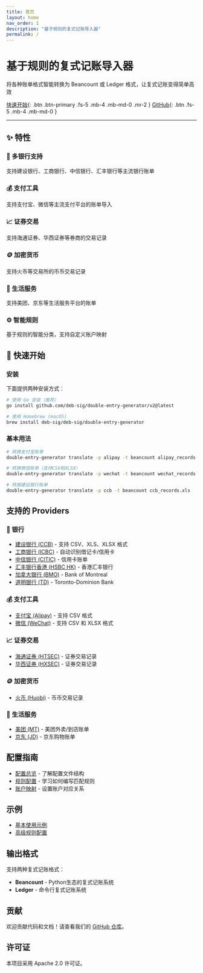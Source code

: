```yaml
---
title: 首页
layout: home
nav_order: 1
description: "基于规则的复式记账导入器"
permalink: /
---
```


# 基于规则的复式记账导入器

将各种账单格式智能转换为 Beancount 或 Ledger 格式，让复式记账变得简单高效

[快速开始](/double-entry-generator/getting-started/){: .btn .btn-primary .fs-5 .mb-4 .mb-md-0 .mr-2 } [GitHub](https://github.com/deb-sig/double-entry-generator){: .btn .fs-5 .mb-4 .mb-md-0 }

---

## ✨ 特性

<div class="features">
  <div class="feature">
    <h3>🏦 多银行支持</h3>
    <p>支持建设银行、工商银行、中信银行、汇丰银行等主流银行账单</p>
  </div>
  <div class="feature">
    <h3>💰 支付工具</h3>
    <p>支持支付宝、微信等主流支付平台的账单导入</p>
  </div>
  <div class="feature">
    <h3>📈 证券交易</h3>
    <p>支持海通证券、华西证券等券商的交易记录</p>
  </div>
  <div class="feature">
    <h3>🪙 加密货币</h3>
    <p>支持火币等交易所的币币交易记录</p>
  </div>
  <div class="feature">
    <h3>🛒 生活服务</h3>
    <p>支持美团、京东等生活服务平台的账单</p>
  </div>
  <div class="feature">
    <h3>⚙️ 智能规则</h3>
    <p>基于规则的智能分类，支持自定义账户映射</p>
  </div>
</div>

## 🚀 快速开始

### 安装

下面提供两种安装方式：

```bash
# 使用 Go 安装（推荐）
go install github.com/deb-sig/double-entry-generator/v2@latest

# 使用 Homebrew (macOS)
brew install deb-sig/deb-sig/double-entry-generator
```

### 基本用法

```bash
# 转换支付宝账单
double-entry-generator translate -p alipay -t beancount alipay_records.csv

# 转换微信账单（支持CSV和XLSX）
double-entry-generator translate -p wechat -t beancount wechat_records.xlsx

# 转换建设银行账单
double-entry-generator translate -p ccb -t beancount ccb_records.xls
```

## 支持的 Providers

### 🏦 银行
- [建设银行 (CCB)](/double-entry-generator/providers/banks/ccb/) - 支持 CSV、XLS、XLSX 格式
- [工商银行 (ICBC)](/double-entry-generator/providers/banks/icbc/) - 自动识别借记卡/信用卡
- [中信银行 (CITIC)](/double-entry-generator/providers/banks/citic/) - 信用卡账单
- [汇丰银行香港 (HSBC HK)](/double-entry-generator/providers/banks/hsbchk/) - 香港汇丰银行
- [加拿大银行 (BMO)](/double-entry-generator/providers/banks/bmo/) - Bank of Montreal
- [道明银行 (TD)](/double-entry-generator/providers/banks/td/) - Toronto-Dominion Bank

### 💰 支付工具
- [支付宝 (Alipay)](/double-entry-generator/providers/payment/alipay/) - 支持 CSV 格式
- [微信 (WeChat)](/double-entry-generator/providers/payment/wechat/) - 支持 CSV 和 XLSX 格式

### 📈 证券交易
- [海通证券 (HTSEC)](/double-entry-generator/providers/securities/htsec/) - 证券交易记录
- [华西证券 (HXSEC)](/double-entry-generator/providers/securities/hxsec/) - 证券交易记录

### 🪙 加密货币
- [火币 (Huobi)](/double-entry-generator/providers/crypto/huobi/) - 币币交易记录

### 🛒 生活服务
- [美团 (MT)](/double-entry-generator/providers/food/mt/) - 美团外卖/到店账单
- [京东 (JD)](/double-entry-generator/providers/food/jd/) - 京东购物账单

## 配置指南

- [配置总览](/double-entry-generator/configuration/) - 了解配置文件结构
- [规则配置](/double-entry-generator/configuration/rules/) - 学习如何编写匹配规则
- [账户映射](/double-entry-generator/configuration/accounts/) - 设置账户对应关系

## 示例

- [基本使用示例](/double-entry-generator/examples/basic-usage/)
- [高级规则配置](/double-entry-generator/examples/advanced-rules/)

## 输出格式

支持两种复式记账格式：

- **Beancount** - Python生态的复式记账系统
- **Ledger** - 命令行复式记账系统

## 贡献

欢迎贡献代码和文档！请查看我们的 [GitHub 仓库](https://github.com/deb-sig/double-entry-generator)。

## 许可证

本项目采用 Apache 2.0 许可证。